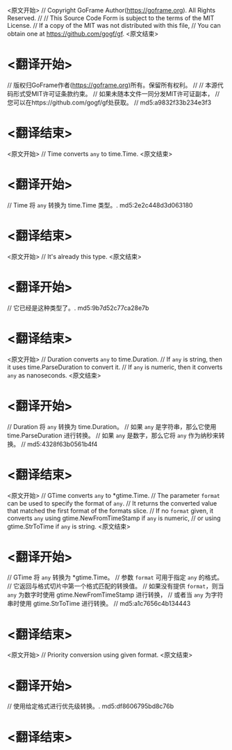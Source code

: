 
<原文开始>
// Copyright GoFrame Author(https://goframe.org). All Rights Reserved.
//
// This Source Code Form is subject to the terms of the MIT License.
// If a copy of the MIT was not distributed with this file,
// You can obtain one at https://github.com/gogf/gf.
<原文结束>

# <翻译开始>
// 版权归GoFrame作者(https://goframe.org)所有。保留所有权利。
//
// 本源代码形式受MIT许可证条款约束。
// 如果未随本文件一同分发MIT许可证副本，
// 您可以在https://github.com/gogf/gf处获取。
// md5:a9832f33b234e3f3
# <翻译结束>


<原文开始>
// Time converts `any` to time.Time.
<原文结束>

# <翻译开始>
// Time 将 `any` 转换为 time.Time 类型。. md5:2e2c448d3d063180
# <翻译结束>


<原文开始>
// It's already this type.
<原文结束>

# <翻译开始>
// 它已经是这种类型了。. md5:9b7d52c77ca28e7b
# <翻译结束>


<原文开始>
// Duration converts `any` to time.Duration.
// If `any` is string, then it uses time.ParseDuration to convert it.
// If `any` is numeric, then it converts `any` as nanoseconds.
<原文结束>

# <翻译开始>
// Duration 将 `any` 转换为 time.Duration。
// 如果 `any` 是字符串，那么它使用 time.ParseDuration 进行转换。
// 如果 `any` 是数字，那么它将 `any` 作为纳秒来转换。
// md5:4328f63b0561b4f4
# <翻译结束>


<原文开始>
// GTime converts `any` to *gtime.Time.
// The parameter `format` can be used to specify the format of `any`.
// It returns the converted value that matched the first format of the formats slice.
// If no `format` given, it converts `any` using gtime.NewFromTimeStamp if `any` is numeric,
// or using gtime.StrToTime if `any` is string.
<原文结束>

# <翻译开始>
// GTime 将 `any` 转换为 *gtime.Time。
// 参数 `format` 可用于指定 `any` 的格式。
// 它返回与格式切片中第一个格式匹配的转换值。
// 如果没有提供 `format`，则当 `any` 为数字时使用 gtime.NewFromTimeStamp 进行转换，
// 或者当 `any` 为字符串时使用 gtime.StrToTime 进行转换。
// md5:a1c7656c4b134443
# <翻译结束>


<原文开始>
// Priority conversion using given format.
<原文结束>

# <翻译开始>
// 使用给定格式进行优先级转换。. md5:df8606795bd8c76b
# <翻译结束>

